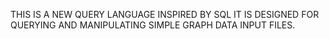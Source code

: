 THIS IS A NEW QUERY LANGUAGE INSPIRED BY SQL IT IS DESIGNED FOR QUERYING AND MANIPULATING SIMPLE GRAPH DATA INPUT FILES.
